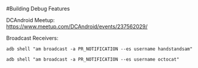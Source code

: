 #Building Debug Features

DCAndroid Meetup: https://www.meetup.com/DCAndroid/events/237562029/

Broadcast Receivers:

```
adb shell "am broadcast -a PR_NOTIFICATION --es username handstandsam"
```

```
adb shell "am broadcast -a PR_NOTIFICATION --es username octocat"
```